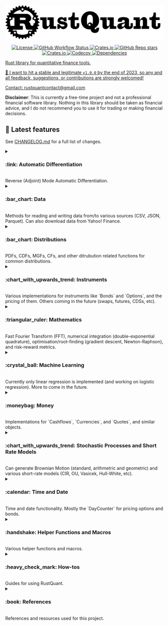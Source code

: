 
![](./images/logo.png)

<p align="center">
    <a href="#license" alt="license">
        <img alt="License" src="https://img.shields.io/github/license/avhz/RustQuant">
    <a href="#build" alt="build">
        <img alt="GitHub Workflow Status" src="https://img.shields.io/github/actions/workflow/status/avhz/RustQuant/build.yml">
    <a href="#downloads" alt="downloads">
        <img alt="Crates.io" src="https://img.shields.io/crates/d/RustQuant">
    <a href="#stars" alt="stars">
        <img alt="GitHub Repo stars" src="https://img.shields.io/github/stars/avhz/RustQuant">
    <a href="#version" alt="version">
        <img alt="Crates.io" src="https://img.shields.io/crates/v/RustQuant">
    <a href="#codecov" alt="codecov">
        <img alt="Codecov" src="https://img.shields.io/codecov/c/gh/avhz/RustQuant">
    <a href="#deps" alt="deps">
        <img alt="Dependencies" src="https://deps.rs/repo/github/avhz/RustQuant/status.svg">
</p>

Rust library for quantitative finance tools.

:dart: I want to hit a stable and legitimate `v1.0.0` by the end of 2023, so any and all feedback, suggestions, or contributions are strongly welcomed!

Contact: <rustquantcontact@gmail.com>

**Disclaimer**: This is currently a free-time project and not a professional financial software library. Nothing in this library should be taken as financial advice, and I do not recommend you to use it for trading or making financial decisions.

## :newspaper: Latest features

See [CHANGELOG.md](./CHANGELOG.md) for a full list of changes.

<details>
<summary>
<h3>:link: Automatic Differentiation <a name="autodiff"></a></h3>
<br>Reverse (Adjoint) Mode Automatic Differentiation.<br>
</summary>

Currently only gradients can be computed. Suggestions on how to extend the functionality to Hessian matrices are definitely welcome.

Additionally, only functions $f: \mathbb{R}^n \rightarrow \mathbb{R}$ (scalar output) are supported. However, you can manually apply the differentiation to multiple functions that could represent a vector output.

- [x] Reverse (Adjoint) Mode
  - Implementation via Operator and Function Overloading.
  - Useful when number of outputs is *smaller* than number of inputs.
    - i.e for functions $f:\mathbb{R}^n \rightarrow \mathbb{R}^m$, where $m \ll n$
- [ ] Forward (Tangent) Mode
  - Implementation via Dual Numbers.
  - Useful when number of outputs is *larger* than number of inputs.
    - i.e. for functions $f:\mathbb{R}^n \rightarrow \mathbb{R}^m$, where $m \gg n$

```rust
use RustQuant::autodiff::*;

fn main() {
    // Create a new Graph to store the computations.
    let g = Graph::new();

    // Assign variables.
    let x = g.var(69.);
    let y = g.var(420.);

    // Define a function.
    let f = {
      let a = x.powi(2);
      let b = y.powi(2);

      a + b + (x * y).exp()
    };

    // Accumulate the gradient.
    let gradient = f.accumulate();

    println!("Function = {}", f);
    println!("Gradient = {:?}", gradient.wrt([x, y]));
}
```

You can also generate Graphviz (dot) code to visualize the computation graphs:

```rust
println!("{}", graphviz(&graph, &variables));
```  

The computation graph from computing Black-Scholes Greeks is:

![Black-Scholes Greeks tape.](./images/black_scholes_tape.png)

It is clearly a work in progress, but gives a general idea of how the computation graph is structured.

If you want to improve the visualization, please feel free to submit a PR!

</details>

<details>
<summary>
<h3>:bar_chart: Data <a name="data"></a></h3>
<br>Methods for reading and writing data from/to various sources (CSV, JSON, Parquet). Can also download data from Yahoo! Finance.<br>
</summary>

You can:

- Download data from Yahoo! Finance into a Polars `DataFrame`.
- Compute returns on the `DataFrame` you just downloaded.

```rust
use RustQuant::data::*;
use time::macros::date;

fn main() {
    // New YahooFinanceData instance.
    // By default, date range is: 1970-01-01 to present.
    let mut yfd = YahooFinanceData::new("AAPL".to_string());

    // Can specify custom dates (optional).
    yfd.set_start_date(time::macros::datetime!(2019 - 01 - 01 0:00 UTC));
    yfd.set_end_date(time::macros::datetime!(2020 - 01 - 01 0:00 UTC));

    // Download the historical data.
    yfd.get_price_history();

    // Compute the returns.
    // Specify the type of returns to compute (Simple, Logarithmic, Absolute)
    // You don't need to run .get_price_history() first, .compute_returns()
    // will do it for you if necessary.
    yfd.compute_returns(ReturnsType::Logarithmic);

    println!("Apple's quotes: {:?}", yfd.price_history);
    println!("Apple's returns: {:?}", yfd.returns);
}
```

```bash
Apple's quotes: Some(shape: (252, 7)
┌────────────┬───────────┬───────────┬───────────┬───────────┬────────────┬───────────┐
│ date       ┆ open      ┆ high      ┆ low       ┆ close     ┆ volume     ┆ adjusted  │
│ ---        ┆ ---       ┆ ---       ┆ ---       ┆ ---       ┆ ---        ┆ ---       │
│ date       ┆ f64       ┆ f64       ┆ f64       ┆ f64       ┆ f64        ┆ f64       │
╞════════════╪═══════════╪═══════════╪═══════════╪═══════════╪════════════╪═══════════╡
│ 2019-01-02 ┆ 38.7225   ┆ 39.712502 ┆ 38.557499 ┆ 39.48     ┆ 1.481588e8 ┆ 37.994499 │
│ 2019-01-03 ┆ 35.994999 ┆ 36.43     ┆ 35.5      ┆ 35.547501 ┆ 3.652488e8 ┆ 34.209969 │
│ 2019-01-04 ┆ 36.1325   ┆ 37.137501 ┆ 35.950001 ┆ 37.064999 ┆ 2.344284e8 ┆ 35.670372 │
│ 2019-01-07 ┆ 37.174999 ┆ 37.2075   ┆ 36.474998 ┆ 36.982498 ┆ 2.191112e8 ┆ 35.590965 │
│ …          ┆ …         ┆ …         ┆ …         ┆ …         ┆ …          ┆ …         │
│ 2019-12-26 ┆ 71.205002 ┆ 72.495003 ┆ 71.175003 ┆ 72.477501 ┆ 9.31212e7  ┆ 70.798401 │
│ 2019-12-27 ┆ 72.779999 ┆ 73.4925   ┆ 72.029999 ┆ 72.449997 ┆ 1.46266e8  ┆ 70.771545 │
│ 2019-12-30 ┆ 72.364998 ┆ 73.172501 ┆ 71.305    ┆ 72.879997 ┆ 1.441144e8 ┆ 71.191582 │
│ 2019-12-31 ┆ 72.482498 ┆ 73.419998 ┆ 72.379997 ┆ 73.412498 ┆ 1.008056e8 ┆ 71.711739 │
└────────────┴───────────┴───────────┴───────────┴───────────┴────────────┴───────────┘)
```

```bash
Apple's returns: Some(shape: (252, 7)
┌────────────┬────────────┬───────────────┬───────────────┬───────────────┬──────────────┬──────────────┐
│ date       ┆ volume     ┆ open_logarith ┆ high_logarith ┆ low_logarithm ┆ close_logari ┆ adjusted_log │
│ ---        ┆ ---        ┆ mic           ┆ mic           ┆ ic            ┆ thmic        ┆ arithmic     │
│ date       ┆ f64        ┆ ---           ┆ ---           ┆ ---           ┆ ---          ┆ ---          │
│            ┆            ┆ f64           ┆ f64           ┆ f64           ┆ f64          ┆ f64          │
╞════════════╪════════════╪═══════════════╪═══════════════╪═══════════════╪══════════════╪══════════════╡
│ 2019-01-02 ┆ 1.481588e8 ┆ null          ┆ null          ┆ null          ┆ null         ┆ null         │
│ 2019-01-03 ┆ 3.652488e8 ┆ -0.073041     ┆ -0.086273     ┆ -0.082618     ┆ -0.104924    ┆ -0.104925    │
│ 2019-01-04 ┆ 2.344284e8 ┆ 0.003813      ┆ 0.019235      ┆ 0.012596      ┆ 0.041803     ┆ 0.041803     │
│ 2019-01-07 ┆ 2.191112e8 ┆ 0.028444      ┆ 0.001883      ┆ 0.014498      ┆ -0.002228    ┆ -0.002229    │
│ …          ┆ …          ┆ …             ┆ …             ┆ …             ┆ …            ┆ …            │
│ 2019-12-26 ┆ 9.31212e7  ┆ 0.000457      ┆ 0.017709      ┆ 0.006272      ┆ 0.019646     ┆ 0.019646     │
│ 2019-12-27 ┆ 1.46266e8  ┆ 0.021878      ┆ 0.013666      ┆ 0.011941      ┆ -0.00038     ┆ -0.00038     │
│ 2019-12-30 ┆ 1.441144e8 ┆ -0.005718     ┆ -0.004364     ┆ -0.010116     ┆ 0.005918     ┆ 0.005918     │
│ 2019-12-31 ┆ 1.008056e8 ┆ 0.001622      ┆ 0.003377      ┆ 0.014964      ┆ 0.00728      ┆ 0.00728      │
└────────────┴────────────┴───────────────┴───────────────┴───────────────┴──────────────┴──────────────┘)
```

### Read/write data

```rust
use RustQuant::data::*;

fn main() {
    // New `Data` instance.
    let mut data = Data::new(
        format: DataFormat::CSV, // Can also be JSON or PARQUET.
        path: String::from("./file/path/read.csv")
    )

    // Read from the given file. 
    data.read().unwrap();

    // New path to write the data to. 
    data.path = String::from("./file/path/write.csv")
    data.write().unwrap();

    println!("{:?}", data.data)
}
```

</details>

<details>
<summary>
<h3>:bar_chart: Distributions <a name="distributions"></a></h3>
<br>PDFs, CDFs, MGFs, CFs, and other ditrubution related functions for common distributions.<br>
</summary>

Probability density/mass functions, distribution functions, characteristic functions, etc.

- [x] Gaussian
- [x] Bernoulli
- [x] Binomial
- [x] Poisson
- [x] Uniform (discrete & continuous)
- [x] Chi-Squared
- [x] Gamma
- [x] Exponential

</details>

<details>
<summary>
<h3> :chart_with_upwards_trend: Instruments <a name="instruments"></a></h3>
<br>Various implementations for instruments like `Bonds` and `Options`, and the pricing of them. Others coming in the future (swaps, futures, CDSs, etc).<br>
</summary>

### :chart_with_downwards_trend: Bonds <a name="bonds"></a>

- Prices:
  - [x] The Vasicek Model
  - [x] The Cox, Ingersoll, and Ross Model
  - [x] The Hull–White (One-Factor) Model
  - [ ] The Rendleman and Bartter Model
  - [ ] The Ho–Lee Model
  - [ ] The Black–Derman–Toy Model
  - [ ] The Black–Karasinski Model
- [ ] Duration
- [ ] Convexity

### :money_with_wings: Option Pricing <a name="options"></a>

- Closed-form price solutions:
  - [x] Heston Model
  - [x] Barrier
  - [x] European
  - [x] Greeks/Sensitivities
  - [x] Lookback
  - [x] Asian: Continuous Geometric Average
  - [x] Forward Start
  - [ ] Basket
  - [ ] Rainbow
  - [ ] American

- Lattice models:
  - [x] Binomial Tree (Cox-Ross-Rubinstein)

The stochastic process generators can be used to price path-dependent options via Monte-Carlo.

- Monte Carlo pricing:
  - [x] Lookback
  - [ ] Asian
  - [ ] Chooser
  - [ ] Barrier

```rust
use RustQuant::options::*;

fn main() {
    let VanillaOption = EuropeanOption {
        initial_price: 100.0,
        strike_price: 110.0,
        risk_free_rate: 0.05,
        volatility: 0.2,
        dividend_rate: 0.02,
        time_to_maturity: 0.5,
    };

    let prices = VanillaOption.price();

    println!("Call price = {}", prices.0);
    println!("Put price = {}", prices.1);
}
```

</details>

<details>
<summary>
<h3> :triangular_ruler: Mathematics <a name="maths"></a></h3>
<br>Fast Fourier Transform (FFT), numerical integration (double-exponential quadrature), optimisation/root-finding (gradient descent, Newton-Raphson), and risk-reward metrics. <br>
</summary>

### Optimization and Root Finding

- [x] Gradient Descent
- [x] Newton-Raphson

Note: the reason you need to specify the lifetimes and use the type `Variable` is because the gradient descent optimiser uses the `RustQuant::autodiff` module to compute the gradients. This is a slight inconvenience, but the speed-up is enormous when working with functions with many inputs (when compared with using finite-difference quotients).

```rust
use RustQuant::optimisation::GradientDescent;

// Define the objective function.
fn himmelblau<'v>(variables: &[Variable<'v>]) -> Variable<'v> {
    let x = variables[0];
    let y = variables[1];

    ((x.powf(2.0) + y - 11.0).powf(2.0) + (x + y.powf(2.0) - 7.0).powf(2.0))
}

fn main() {
    // Create a new GradientDescent object with:
    //      - Step size: 0.005 
    //      - Iterations: 10000
    //      - Tolerance: sqrt(machine epsilon)
    let gd = GradientDescent::new(0.005, 10000, std::f64::EPSILON.sqrt() );

    // Perform the optimisation with:
    //      - Initial guess (10.0, 10.0),
    //      - Verbose output.
    let result = gd.optimize(&himmelblau, &vec![10.0, 10.0], true);
    
    // Print the result.
    println!("{:?}", result.minimizer);
}
```

### Integration

- Numerical Integration (needed for Heston model, for example):
  - [x] Tanh-Sinh (double exponential) quadrature
  - [x] Composite Midpoint Rule
  - [x] Composite Trapezoidal Rule
  - [x] Composite Simpson's 3/8 Rule

```rust
use RustQuant::math::*;

fn main() {
    // Define a function to integrate: e^(sin(x))
    fn f(x: f64) -> f64 {
        (x.sin()).exp()
    }

    // Integrate from 0 to 5.
    let integral = integrate(f, 0.0, 5.0);

    // ~ 7.18911925
    println!("Integral = {}", integral); 
}
```

### Risk-Reward Metrics

- [x] Risk-Reward Measures (Sharpe, Treynor, Sortino, etc)

</details>

<details>
<summary>
<h3>:crystal_ball: Machine Learning <a name="ml"></a></h3>
<br>Currently only linear regression is implemented (and working on logistic regression). More to come in the future.<br>
</summary>

### Regression

- [x] Linear (using QR or SVD decomposition)
- [x] Logistic (via IRLS, adding MLE in the future).

</details>

<details>
<summary>
<h3> :moneybag: Money <a name="money"></a></h3>
<br>Implementations for `Cashflows`, `Currencies`, and `Quotes`, and similar objects.<br>
</summary>

- `Cashflows`
- `Currencies`
- `Quotes`

</details>

<details>
<summary>
<h3>:chart_with_upwards_trend: Stochastic Processes and Short Rate Models <a name="stochastics"></a></h3>
<br> Can generate Brownian Motion (standard, arithmetric and geometric) and various short-rate models (CIR, OU, Vasicek, Hull-White, etc). <br>
</summary>

The following is a list of stochastic processes that can be generated.

- [x] Brownian Motion
- [x] Arithmetic Brownian Motion
  - $dX(t) = \mu dt + \sigma dW(t)$
- [x] Geometric Brownian Motion
  - $dX(t) = \mu X(t) dt + \sigma X(t) dW(t)$
  - Models: Black-Scholes (1973), Rendleman-Bartter (1980)
- [x] Cox-Ingersoll-Ross (1985)
  - $dX(t) = \left[ \theta - \alpha X(t) \right] dt + \sigma \sqrt{r_t} dW(t)$
- [x] Ornstein-Uhlenbeck process
  - $dX(t) = \theta \left[ \mu - X(t) \right] dt + \sigma dW(t)$
  - Models: Vasicek (1977)
- [x] Ho-Lee (1986)
  - $dX(t) = \theta(t) dt + \sigma dW(t)$
- [x] Hull-White (1990)
  - $dX(t) = \left[ \theta(t) - \alpha X(t) \right]dt + \sigma dW(t)$
- [x] Extended Vasicek (1990)
  - $dX(t) = \left[ \theta(t) - \alpha(t) X(t) \right] dt + \sigma dW(t)$
- [x] Black-Derman-Toy (1990)
  - $d\ln[X(t)] = \left[ \theta(t) + \frac{\sigma'(t)}{\sigma(t)}\ln[X(t)] \right]dt + \sigma_t dW(t)$
  - $d\ln[X(t)] = \theta(t) dt + \sigma dW(t)$

```rust
use RustQuant::stochastics::*;

fn main() {
    // Create new GBM with mu and sigma.
    let gbm = GeometricBrownianMotion::new(0.05, 0.9);

    // Generate path using Euler-Maruyama scheme.
    // Parameters: x_0, t_0, t_n, n, sims, parallel.
    let output = (&gbm).euler_maruyama(10.0, 0.0, 0.5, 10, 1, false);

    println!("GBM = {:?}", output.paths);
}
```

</details>

<details>
<summary>
<h3>:calendar: Time and Date <a name="time"></a></h3>
<br>Time and date functionality. Mostly the `DayCounter` for pricing options and bonds. <br>
</summary>

- `DayCounter`

</details>

<details>
<summary>
<h3>:handshake: Helper Functions and Macros <a name="helpers"></a></h3>
<br>Various helper functions and macros.<br>
</summary>

A collection of utility functions and macros.

- [x] Plot a vector.
- [x] Write vector to file.
- [x] Cumulative sum of vector.
- [x] Linearly spaced sequence.
- [x] `assert_approx_equal!`

</details>

<details>
<summary>
<h3>:heavy_check_mark: How-tos <a name="howto"></a></h3>
<br>Guides for using RustQuant.<br>
</summary>

See [/examples](./examples) for more details. Run them with:

```bash
cargo run --example automatic_differentiation
```

I would not recommend using RustQuant within any other libraries for some time, as it will most likely go through many breaking changes as I learn more Rust and settle on a decent structure for the library.

:pray: I would greatly appreciate contributions so it can get to the `v1.0.0` mark ASAP.

</details>

<details>
<summary>
<h3>:book: References <a name="references"></a></h3>
<br>References and resources used for this project.<br>
</summary>

- John C. Hull - *Options, Futures, and Other Derivatives*
- Damiano Brigo & Fabio Mercurio - *Interest Rate Models - Theory and Practice (With Smile, Inflation and Credit)*
- Paul Glasserman - *Monte Carlo Methods in Financial Engineering*
- Andreas Griewank & Andrea Walther - *Evaluating Derivatives - Principles and Techniques of Algorithmic Differentiation*
- Steven E. Shreve - *Stochastic Calculus for Finance II: Continuous-Time Models*
- Espen Gaarder Haug - *Option Pricing Formulas*
- Antoine Savine - *Modern Computational Finance: AAD and Parallel Simulations*

</details>
